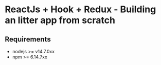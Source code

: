 # ReactJs + Hook + Redux - Building an litter app from scratch

## Requirements

- nodejs >= v14.7.0xx
- npm >= 6.14.7xx
